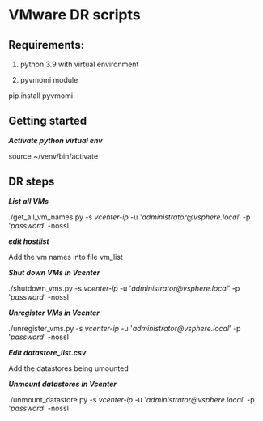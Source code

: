 # VMware DR scripts

## Requirements:

1. python 3.9 with virtual environment

2. pyvmomi module

pip install pyvmomi

## Getting started

**_Activate python virtual env_**

source ~/venv/bin/activate

## DR steps

**_List all VMs_**

./get_all_vm_names.py -s _vcenter-ip_ -u '_administrator@vsphere.local_' -p '_password_' -nossl

**_edit hostlist_**

Add the vm names into file vm_list

**_Shut down VMs in Vcenter_**

./shutdown_vms.py -s _vcenter-ip_ -u '_administrator@vsphere.local_' -p '_password_' -nossl

**_Unregister VMs in Vcenter_**

./unregister_vms.py -s _vcenter-ip_ -u '_administrator@vsphere.local_' -p '_password_' -nossl

**_Edit datastore_list.csv_**

Add the datastores being umounted

**_Unmount datastores in Vcenter_**

./unmount_datastore.py -s _vcenter-ip_ -u '_administrator@vsphere.local_' -p '_password_' -nossl
